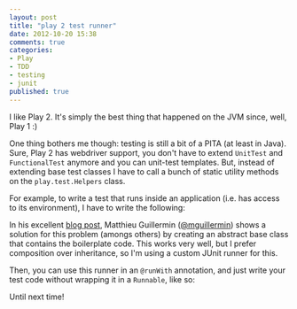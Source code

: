 ```yaml
---
layout: post
title: "play 2 test runner"
date: 2012-10-20 15:38
comments: true
categories: 
- Play
- TDD
- testing
- junit
published: true
---
```


I like Play 2. It's simply the best thing that happened on the JVM since, well, Play 1 :)   

One thing bothers me though: testing is still a bit of a PITA (at least in Java). Sure, Play 2 has webdriver support, you don't have to extend `UnitTest` and `FunctionalTest` anymore and you can unit-test templates. But, instead of extending base test classes I have to call a bunch of static utility methods on the `play.test.Helpers` class.   

For example, to write a test that runs inside an application (i.e. has access to its environment), I have to write the following: 

<script src="https://gist.github.com/3917715.js?file=BeforeOrganisationTest.java"></script>


In his excellent [blog post](http://blog.matthieuguillermin.fr/2012/03/unit-testing-tricks-for-play-2-0-and-ebean/), Matthieu Guillermin ([@mguillermin](https://twitter.com/MGuillermin)) shows a solution for this problem (amongs others) by creating an abstract base class that contains the boilerplate code. 
This works very well, but I prefer composition over inheritance, so I'm using a custom JUnit runner for this.       
 
<script src="https://gist.github.com/3917715.js?file=PlayJUnitRunner.java"></script>

Then, you can use this runner in an `@runWith` annotation, and just write your test code without wrapping it in a `Runnable`, like so: 

<script src="https://gist.github.com/3917715.js?file=AfterOrganisationTest.java"></script>

Until next time!  